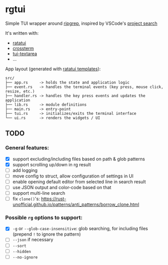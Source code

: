 # rgtui

Simple TUI wrapper around [ripgrep](https://github.com/BurntSushi/ripgrep), inspired by VSCode's [project search](https://code.visualstudio.com/docs/editor/codebasics#_advanced-search-options)

It's written with:

- [ratatui](https://github.com/ratatui-org/ratatui)
- [crossterm](https://github.com/crossterm-rs/crossterm)
- [tui-textarea](https://github.com/rhysd/tui-textarea)
- ...

App layout (generated with [ratatui templates](https://github.com/ratatui-org/templates)):

```text
src/
├── app.rs     -> holds the state and application logic
├── event.rs   -> handles the terminal events (key press, mouse click, resize, etc.)
├── handler.rs -> handles the key press events and updates the application
├── lib.rs     -> module definitions
├── main.rs    -> entry-point
├── tui.rs     -> initializes/exits the terminal interface
└── ui.rs      -> renders the widgets / UI
```

## TODO

### General features:

- [x] support excluding/including files based on path & glob patterns
- [x] support scrolling up/down in rg result
- [ ] add logging
- [ ] move config to struct, allow configuration of settings in UI
- [ ] enable opening default editor from selected line in search result
- [ ] use JSON output and color-code based on that
- [ ] support multi-line search
- [ ] fix `clone()`'s: https://rust-unofficial.github.io/patterns/anti_patterns/borrow_clone.html

### Possible `rg` options to support:

- [x] `-g` or `--glob-case-insensitive`: glob searching, for including files (prepend `!` to ignore the pattern)
- [ ] `--json` if necessary
- [ ] `--sort`
- [ ] `--hidden`
- [ ] `--no-ignore`
